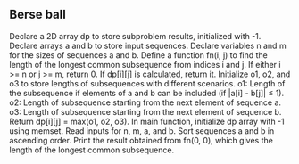 ## Berse ball
Declare a 2D array dp to store subproblem results, initialized with -1.
Declare arrays a and b to store input sequences.
Declare variables n and m for the sizes of sequences a and b.
Define a function fn(i, j) to find the length of the longest common subsequence from indices i and j.
If either i >= n or j >= m, return 0.
If dp[i][j] is calculated, return it.
Initialize o1, o2, and o3 to store lengths of subsequences with different scenarios.
o1: Length of the subsequence if elements of a and b can be included (if |a[i] - b[j]| ≤ 1).
o2: Length of subsequence starting from the next element of sequence a.
o3: Length of subsequence starting from the next element of sequence b.
Return dp[i][j] = max(o1, o2, o3).
In main function, initialize dp array with -1 using memset.
Read inputs for n, m, a, and b.
Sort sequences a and b in ascending order.
Print the result obtained from fn(0, 0), which gives the length of the longest common subsequence.